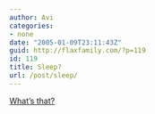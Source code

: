 ```yaml
---
author: Avi
categories:
- none
date: "2005-01-09T23:11:43Z"
guid: http://flaxfamily.com/?p=119
id: 119
title: Sleep?
url: /post/sleep/
---
```

[What&#8217;s that?](http://circadiana.blogspot.com/2005/01/everything-you-always-wanted-to-know.html)